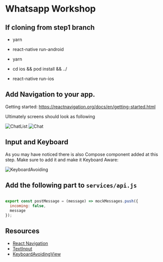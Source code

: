 # Whatsapp Workshop

## If cloning from step1 branch

- yarn
- react-native run-android

- yarn
- cd ios && pod install && ../
- react-native run-ios


## Add Navigation to your app.

Getting started: https://reactnavigation.org/docs/en/getting-started.html

Ultimately screens should look as following

![ChatList](https://s3-us-west-2.amazonaws.com/vladjs-presentations/ChatList.png)
![Chat](https://s3-us-west-2.amazonaws.com/vladjs-presentations/Chat.png)

## Input and Keyboard

As you may have noticed there is also Compose component added at this step.
Make sure to add it and make it Keyboard Aware:

![KeyboardAvoiding](https://s3-us-west-2.amazonaws.com/vladjs-presentations/KeyboardAvoiding.png)

## Add the following part to `services/api.js`

```javascript

export const postMessage = (message) => mockMessages.push({
  incoming: false,
  message
});
```


## Resources

- [React Navigation](https://reactnavigation.org/)
- [TextInput](https://facebook.github.io/react-native/docs/textinput.html)
- [KeyboardAvoidingView](https://facebook.github.io/react-native/docs/keyboardavoidingview.html)